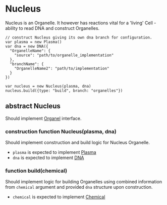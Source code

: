 # Nucleus

Nucleus is an Organelle. It however has reactions vital for a 'living' Cell - ability to read DNA and construct Organelles.

    // construct Nucleus giving its own dna branch for configuration.
    var plasma = new Plasma()
    var dna = new DNA({
      "OrganelleName": {
        "source": "path/to/organelle_implementation"
      },
      "branchName": {
        "OrganelleName2": "path/to/implementation"
      }
    })

    var nucleus = new Nucleus(plasma, dna)
    nucleus.build({type: "build", branch: "organelles"})

## abstract Nucleus

Should implement [Organel](./Organel.md) interface.

### construction function Nucleus(plasma, dna)

Should implement construction and build logic for Nucleus Organelle.

* `plasma` is expected to implement [Plasma](./Plasma.md)
* `dna` is expected to implement [DNA](./DNA.md)

### function build(chemical)

Should implement logic for building Organelles using combined information from `chemical` argument and provided `dna` structure upon construction.

* `chemical` is expected to implement [Chemical](./Chemical.md)
